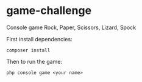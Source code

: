 # game-challenge
Console game Rock, Paper, Scissors, Lizard, Spock 

First install dependencies:
```
composer install
```

Then to run the game:
```
php console game <your name>
```
